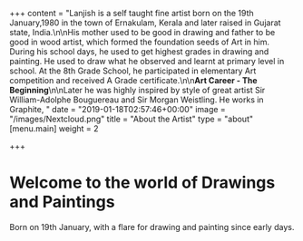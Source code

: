 +++
content = "Lanjish is a self taught fine artist born on the 19th January,1980 in the town of Ernakulam, Kerala and later raised in Gujarat state, India.\n\nHis mother used to be good in drawing and father to be good in wood artist, which formed the foundation seeds of Art in him. During his school days, he used to get highest grades in drawing and painting. He used to draw what he observed and learnt at primary level in school. At the 8th Grade School, he participated in elementary Art competition and received A Grade certificate.\n\n**Art Career - The Beginning**\n\nLater he was highly inspired by style of great artist Sir William-Adolphe Bouguereau and Sir Morgan Weistling. He works in Graphite, "
date = "2019-01-18T02:57:46+00:00"
image = "/images/Nextcloud.png"
title = "About the Artist"
type = "about"
[menu.main]
weight = 2

+++
# Welcome to the world of Drawings and Paintings

Born on 19th January, with a flare for drawing and painting since early days.